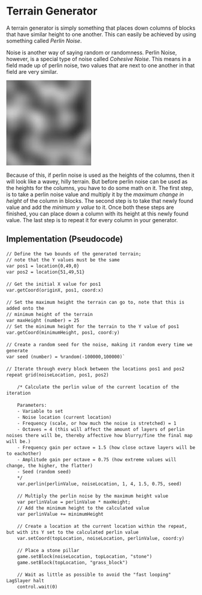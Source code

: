 # Terrain Generator

A terrain generator is simply something that places down columns of blocks that have similar height to one another. This can easily be achieved by using something called *Perlin Noise*.

Noise is another way of saying random or randomness. Perlin Noise, however, is a special type of noise called *Cohesive Noise*. This means in a field made up of perlin noise, two values that are next to one another in that field are very similar.

![Perlin](../_media/perlin.jpg)

Because of this, if perlin noise is used as the heights of the columns, then it will look like a wavey, hilly terrain. But before perlin noise can be used as the heights for the columns, you have to do some math on it. The first step, is to take a perlin noise value and multiply it by the *maximum change in height* of the column in blocks. The second step is to take that newly found value and add the *minimum y value* to it. Once both these steps are finished, you can place down a column with its height at this newly found value. The last step is to repeat it for every column in your generator.

## Implementation (Pseudocode)

```
// Define the two bounds of the generated terrain;
// note that the Y values must be the same
var pos1 = location{0,49,0}
var pos2 = location{51,49,51}

// Get the initial X value for pos1
var.getCoord(originX, pos1, coord:x)

// Set the maximum height the terrain can go to, note that this is added onto the
// minimum height of the terrain
var maxHeight (number) = 25
// Set the minimum height for the terrain to the Y value of pos1
var.getCoord(minimumHeight, pos1, coord:y)

// Create a random seed for the noise, making it random every time we generate
var seed (number) = %random(-100000,100000)`

// Iterate through every block between the locations pos1 and pos2
repeat grid(noiseLocation, pos1, pos2)

    /* Calculate the perlin value of the current location of the iteration
    
    Parameters: 
    - Variable to set
    - Noise location (current location)
    - Frequency (scale, or how much the noise is stretched) = 1
    - Octaves = 4 (this will affect the amount of layers of perlin noises there will be, thereby affective how blurry/fine the final map will be.)
    - Frequency gain per octave = 1.5 (how close octave layers will be to eachother)
    - Amplitude gain per octave = 0.75 (how extreme values will change, the higher, the flatter)
    - Seed (random seed)
    */
    var.perlin(perlinValue, noiseLocation, 1, 4, 1.5, 0.75, seed)
        
    // Multiply the perlin noise by the maximum height value
    var perlinValue = perlinValue * maxHeight;
    // Add the minimum height to the calculated value
    var perlinValue += minimumHeight
        
    // Create a location at the current location within the repeat, but with its Y set to the calculated perlin value
    var.setCoord(topLocation, noiseLocation, perlinValue, coord:y)
    
    // Place a stone pillar
    game.setBlock(noiseLocation, topLocation, "stone")
    game.setBlock(topLocation, "grass_block")
        
    // Wait as little as possible to avoid the "fast looping" LagSlayer halt
    control.wait(0)
```
